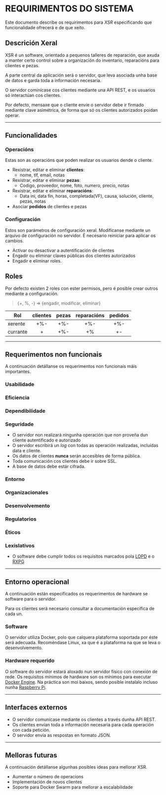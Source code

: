 # REQUIRIMENTOS DO SISTEMA
Este documento describe os requirimentos para *XSR* especificando que funcionalidade ofrecerá e de que xeito.

## Descrición Xeral

XSR é un software, orientado a pequenos talleres de reparación, que axuda a manter certo control sobre a organización do inventario, reparacións para clientes e pezas.

A parte central da aplicación será o servidor, que leva asociada unha base de datos e garda toda a información necesaria.

O servidor cominícase cos clientes mediante una API REST, e os usuarios só interactúan cos clientes.

Por defecto, mensaxe que o cliente envíe o servidor debe ir firmado mediante clave asimétrica, de forma que só os clientes autorizados poidan operar.

-----------------------------------------

## Funcionalidades

### Operacións

Estas son as operacións que poden realizar os usuarios dende o cliente.

 * Rexistrar, editar e eliminar **clientes**:
	* nome, tlf, email, notas
 * Rexistrar, editar e eliminar **pezas**:
	* Codigo, proveedor, nome, foto, numero, precio, notas
 * Rexistrar, editar e eliminar **reparacións**:
	* Data ini, data fin, horas, completada(VF), causa, solución, cliente, pezas, notas
 * Asociar **pedidos** de clientes e pezas

### Configuración

Estos son parámetros de configuración xeral. Modifícanse mediante un arquivo de configuración no servidor. É necesario reiniciar para aplicar os cambios.

 * Activar ou desactivar a autentificación de clientes
 * Engadir ou eliminar claves públicas dos clientes autorizados
 * Engadir e eliminar roles.

## Roles

Por defecto existen 2 roles con ester permisos, pero é posible crear outros mediante a configuración.

> {\+, %, -} => {engadir, modificar, eliminar}

| Rol				| clientes	| pezas	| reparacións	| pedidos |
| --- 			| :---:			| :---:	| :---:				| :---:		|
| xerente		| +%-				| +%-		| +%-					| +%-			|
| currante	| +					| +%-		| +%					| +-			|


-------------------------------

## Requerimentos non funcionais

A continuación detállanse os requerimentos non funcionais máis importantes.

### Usabilidade

### Eficiencia

### Dependibilidade

### Seguridade

 * O servidor non realizará ningunha operación que non proveña dun cliente autentificado e autorizado
 * O servidor escribirá un *log* con todas as operación realizadas, incluídas data e cliente.
 * Os datos de clientes **nunca** serán accesibles de forma pública.
 * Toda comunicación cos clientes debe ir sobre SSL.
 * A base de datos debe estár cifrada.

### Entorno

### Organizacionales

### Desenvolvemento

### Regulatorios

### Éticos

### Lexislativos

 * O software debe cumplir todos os requisitos marcados pola [LOPD](https://www.boe.es/boe/dias/2018/12/06/pdfs/BOE-A-2018-16673.pdf) e o [RXPG](https://www.rgpd.es/)

---------------------------------

## Entorno operacional

A continuación están especificados os requerimentos de hardware se software para o servidor.

Para os clientes será necesario consultar a documentación específica de cada un.

### Software

O servidor utiliza Docker, polo que calquera plataforma soportada por éste será adecuada. Recoméndase Linux, xa que é a plataforma na que se leva o desenvolvemento.

### Hardware requerido

O software do servidor estará aloxado nun servidor físico con conexión de rede. Os requisitos mínimos de hardware son os mínimos para executar [Docker Engine](https://docs.docker.com/engine/install/). Na práctica son moi baixos, sendo posible instalalo incluso nunha [Raspberry Pi](https://www.raspberrypi.org/blog/docker-comes-to-raspberry-pi/).

----------------------------------------

## Interfaces externos

 * O servidor comunícase mediante os clientes a través dunha API REST.
 * Os clientes envían toda a información necesaria para cada operación con cada petición.
 * O servidor envía as respostas en formato JSON.

-----------------------------------------

## Melloras futuras

A continuación detállanse algunhas posibles ideas para mellorar XSR.

 * Aumentar o número de operacions
 * Implementación de novos clientes
 * Soporte para Docker Swarm para mellorar a escalabilidade
